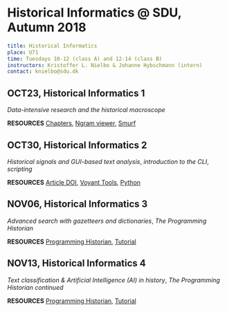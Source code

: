 # Historical Informatics @ SDU, Autumn 2018  

```yaml
title: Historical Informatics
place: U71
time: Tuesdays 10-12 (class A) and 12-14 (class B)
instructors: Kristoffer L. Nielbo & Johanne Hybschmann (intern)
contact: knielbo@sdu.dk
```

## OCT23, Historical Informatics 1  
*Data-intensive research and the historical macroscope*

**RESOURCES** [Chapters](http://www.themacroscope.org/?page_id=584),
[Ngram viewer](https://books.google.com/ngrams),
[Smurf](http://labs.statsbiblioteket.dk/smurf/)

## OCT30, Historical Informatics 2
*Historical signals and GUI-based text analysis*, *introduction to the CLI*, *scripting*  


**RESOURCES** [Article DOI](https://doi.org/10.1558/jch.31662),
[Voyant Tools](https://voyant-tools.org/),
[Python](https://www.anaconda.com/download/)

## NOV06, Historical Informatics 3  
*Advanced search with gazetteers and dictionaries*, *The Programming Historian*

**RESOURCES**
[Programming Historian](https://programminghistorian.org/), [Tutorial](https://programminghistorian.org/en/lessons/extracting-keywords)


## NOV13, Historical Informatics 4  
*Text classification & Artificial Intelligence (AI) in history*, *The Programming Historian continued*


**RESOURCES**
[Programming Historian](https://programminghistorian.org/),
[Tutorial](https://programminghistorian.org/en/lessons/naive-bayesian)
